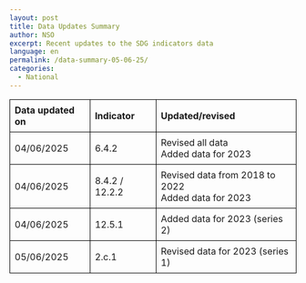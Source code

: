 ```yaml
---
layout: post
title: Data Updates Summary
author: NSO
excerpt: Recent updates to the SDG indicators data
language: en
permalink: /data-summary-05-06-25/
categories:
  - National
---
```

<table style="border-collapse: collapse; width: 100%;">
  <thead>
    <tr>
      <th style="border: 1px solid #000; padding: 8px; text-align: left;">Data updated on</th>
      <th style="border: 1px solid #000; padding: 8px; text-align: left;">Indicator</th>
      <th style="border: 1px solid #000; padding: 8px; text-align: left;">Updated/revised</th>
    </tr>
  </thead>
  <tbody>
    <tr>
      <td style="border: 1px solid #000; padding: 8px;">04/06/2025</td>
      <td style="border: 1px solid #000; padding: 8px;">6.4.2</td>
      <td style="border: 1px solid #000; padding: 8px;">Revised all data<br>Added data for 2023</td>
    </tr>
    <tr>
      <td style="border: 1px solid #000; padding: 8px;">04/06/2025</td>
      <td style="border: 1px solid #000; padding: 8px;">8.4.2 / 12.2.2</td>
      <td style="border: 1px solid #000; padding: 8px;">Revised data from 2018 to 2022<br>Added data for 2023</td>
    </tr>
    <tr>
      <td style="border: 1px solid #000; padding: 8px;">04/06/2025</td>
      <td style="border: 1px solid #000; padding: 8px;">12.5.1</td>
      <td style="border: 1px solid #000; padding: 8px;">Added data for 2023 (series 2)</td>
    </tr>
    <tr>
      <td style="border: 1px solid #000; padding: 8px;">05/06/2025</td>
      <td style="border: 1px solid #000; padding: 8px;">2.c.1</td>
      <td style="border: 1px solid #000; padding: 8px;">Revised data for 2023 (series 1)</td>
    </tr>
  </tbody>
</table>
